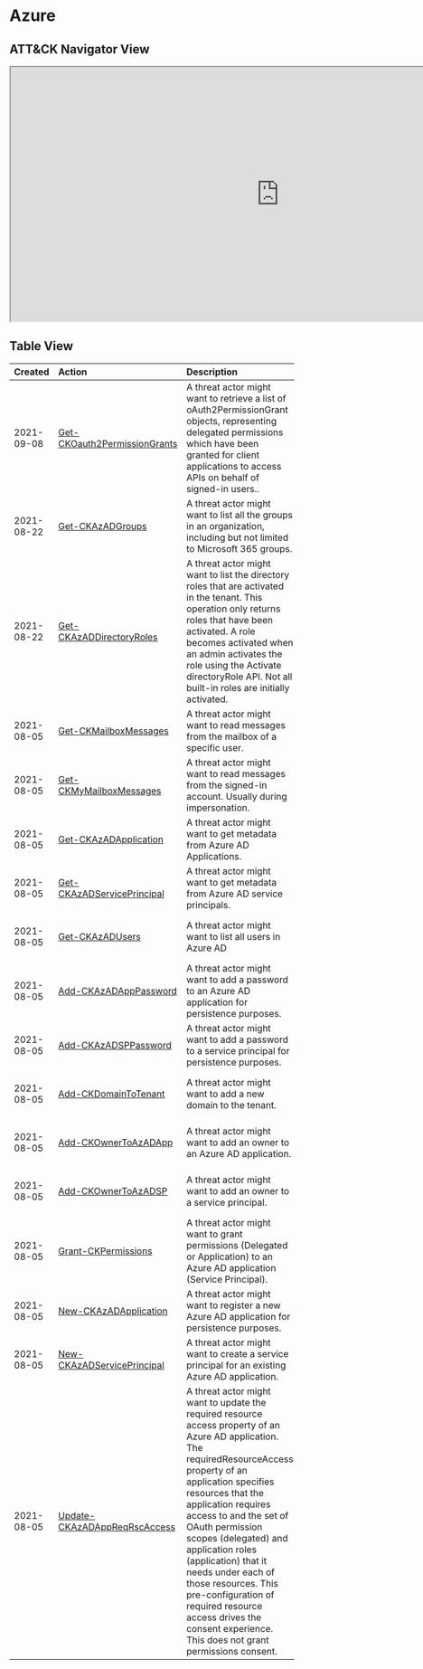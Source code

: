 # Azure

## ATT&CK Navigator View

<iframe src="https://mitre-attack.github.io/attack-navigator/enterprise/#layerURL=https%3A%2F%2Fraw.githubusercontent.com%2FAzure%2FCloud-Katana%2Fmain%2Fdocs%2Fnotebooks%2Fazure%2Fazure.json&tabs=false&selecting_techniques=false" width="950" height="450"></iframe>

## Table View

|Created|Action|Description|Author|
| :---| :---| :---| :---|
|2021-09-08 |[Get-CKOauth2PermissionGrants](https://cloud-katana.com/notebooks/azure/discovery/Get-CKOauth2PermissionGrants.html) |A threat actor might want to retrieve a list of oAuth2PermissionGrant objects, representing delegated permissions which have been granted for client applications to access APIs on behalf of signed-in users.. |Roberto Rodriguez @Cyb3rWard0g, MSTIC R&D |
|2021-08-22 |[Get-CKAzADGroups](https://cloud-katana.com/notebooks/azure/discovery/Get-CKAzADGroups.html) |A threat actor might want to list all the groups in an organization, including but not limited to Microsoft 365 groups. |Roberto Rodriguez @Cyb3rWard0g, MSTIC R&D |
|2021-08-22 |[Get-CKAzADDirectoryRoles](https://cloud-katana.com/notebooks/azure/discovery/Get-CKAzADDirectoryRoles.html) |A threat actor might want to list the directory roles that are activated in the tenant. This operation only returns roles that have been activated. A role becomes activated when an admin activates the role using the Activate directoryRole API. Not all built-in roles are initially activated. |Roberto Rodriguez @Cyb3rWard0g, MSTIC R&D |
|2021-08-05 |[Get-CKMailboxMessages](https://cloud-katana.com/notebooks/azure/collection/Get-CKMailboxMessages.html) |A threat actor might want to read messages from the mailbox of a specific user. |Roberto Rodriguez @Cyb3rWard0g, MSTIC R&D |
|2021-08-05 |[Get-CKMyMailboxMessages](https://cloud-katana.com/notebooks/azure/collection/Get-CKMyMailboxMessages.html) |A threat actor might want to read messages from the signed-in account. Usually during impersonation. |Roberto Rodriguez @Cyb3rWard0g, MSTIC R&D |
|2021-08-05 |[Get-CKAzADApplication](https://cloud-katana.com/notebooks/azure/discovery/Get-CKAzADApplication.html) |A threat actor might want to get metadata from Azure AD Applications. |Roberto Rodriguez @Cyb3rWard0g, MSTIC R&D |
|2021-08-05 |[Get-CKAzADServicePrincipal](https://cloud-katana.com/notebooks/azure/discovery/Get-CKAzADServicePrincipal.html) |A threat actor might want to get metadata from Azure AD service principals. |Roberto Rodriguez @Cyb3rWard0g, MSTIC R&D |
|2021-08-05 |[Get-CKAzADUsers](https://cloud-katana.com/notebooks/azure/discovery/Get-CKAzADUsers.html) |A threat actor might want to list all users in Azure AD |Roberto Rodriguez @Cyb3rWard0g, MSTIC R&D |
|2021-08-05 |[Add-CKAzADAppPassword](https://cloud-katana.com/notebooks/azure/persistence/Add-CKAzADAppPassword.html) |A threat actor might want to add a password to an Azure AD application for persistence purposes. |Roberto Rodriguez @Cyb3rWard0g, MSTIC R&D |
|2021-08-05 |[Add-CKAzADSPPassword](https://cloud-katana.com/notebooks/azure/persistence/Add-CKAzADSPPassword.html) |A threat actor might want to add a password to a service principal for persistence purposes. |Roberto Rodriguez @Cyb3rWard0g, MSTIC R&D |
|2021-08-05 |[Add-CKDomainToTenant](https://cloud-katana.com/notebooks/azure/persistence/Add-CKDomainToTenant.html) |A threat actor might want to add a new domain to the tenant. |Roberto Rodriguez @Cyb3rWard0g, MSTIC R&D |
|2021-08-05 |[Add-CKOwnerToAzADApp](https://cloud-katana.com/notebooks/azure/persistence/Add-CKOwnerToAzADApp.html) |A threat actor might want to add an owner to an Azure AD application. |Roberto Rodriguez @Cyb3rWard0g, MSTIC R&D |
|2021-08-05 |[Add-CKOwnerToAzADSP](https://cloud-katana.com/notebooks/azure/persistence/Add-CKOwnerToAzADSP.html) |A threat actor might want to add an owner to a service principal. |Roberto Rodriguez @Cyb3rWard0g, MSTIC R&D |
|2021-08-05 |[Grant-CKPermissions](https://cloud-katana.com/notebooks/azure/persistence/Grant-CKPermissions.html) |A threat actor might want to grant permissions (Delegated or Application) to an Azure AD application (Service Principal). |Roberto Rodriguez @Cyb3rWard0g, MSTIC R&D |
|2021-08-05 |[New-CKAzADApplication](https://cloud-katana.com/notebooks/azure/persistence/New-CKAzADApplication.html) |A threat actor might want to register a new Azure AD application for persistence purposes. |Roberto Rodriguez @Cyb3rWard0g, MSTIC R&D |
|2021-08-05 |[New-CKAzADServicePrincipal](https://cloud-katana.com/notebooks/azure/persistence/New-CKAzADServicePrincipal.html) |A threat actor might want to create a service principal for an existing Azure AD application. |Roberto Rodriguez @Cyb3rWard0g, MSTIC R&D |
|2021-08-05 |[Update-CKAzADAppReqRscAccess](https://cloud-katana.com/notebooks/azure/persistence/Update-CKAzADAppReqRscAccess.html) |A threat actor might want to update the required resource access property of an Azure AD application. The requiredResourceAccess property of an application specifies resources that the application requires access to and the set of OAuth permission scopes (delegated) and application roles (application) that it needs under each of those resources. This pre-configuration of required resource access drives the consent experience. This does not grant permissions consent. |Roberto Rodriguez @Cyb3rWard0g, MSTIC R&D |
